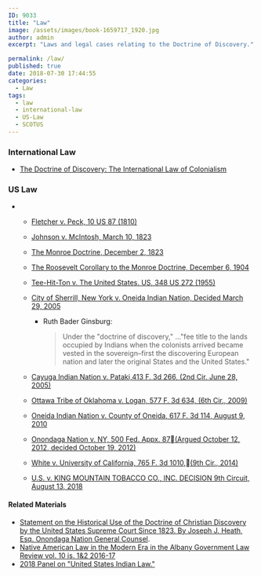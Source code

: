 ```yaml
---
ID: 9033
title: "Law"
image: /assets/images/book-1659717_1920.jpg
author: admin
excerpt: "Laws and legal cases relating to the Doctrine of Discovery."

permalink: /law/
published: true
date: 2018-07-30 17:44:55
categories:
  - Law
tags:
  - law
  - international-law
  - US-Law
  - SCOTUS
---
```

### International Law

*   [The Doctrine of Discovery: The International Law of Colonialism](/the-doctrine-of-discovery-the-international-law-of-colonialism/)

### US Law

*   *   [Fletcher v. Peck, 10 US 87 (1810)](https://doctrineofdiscovery.org/fletcher-v-peck-10-us-87-1810/)
    *   [Johnson v. McIntosh, March 10, 1823](/johnson-v-mcintosh/)
    *   [The Monroe Doctrine, December 2, 1823](/monroe-doctrine/)
    *   [The Roosevelt Corollary to the Monroe Doctrine, December 6, 1904](/roosevelt-corollary/)
    *   [Tee-Hit-Ton v. The United States. US, 348 US 272 (1955)](https://doctrineofdiscovery.org/tee-hit-ton/)
    *   [City of Sherrill, New York v. Oneida Indian Nation, Decided March 29, 2005](/sherrill-v-oneida-opinion-of-the-court/)
        *   Ruth Bader Ginsburg:

            > Under the "doctrine of discovery," ..."fee title to the lands occupied by Indians when the colonists arrived became vested in the sovereign–first the discovering European nation and later the original States and the United States."

    *   [Cayuga Indian Nation v. Pataki,413 F. 3d 266, (2nd Cir. June 28, 2005)](https://doctrineofdiscovery.org/cayuga-v-pataki/)
    *   [Ottawa Tribe of Oklahoma v. Logan, 577 F. 3d 634, (6th Cir., 2009)](https://doctrineofdiscovery.org/ottawa-v-logan/)
    *   [Oneida Indian Nation v. County of Oneida, 617 F. 3d 114, August 9, 2010](https://doctrineofdiscovery.org/oneida-indian-nation-v-county-of-oneida/)
    *   [Onondaga Nation v. NY, 500 Fed. Appx. 87(Argued October 12, 2012, decided October 19, 2012)](https://doctrineofdiscovery.org/onondaga-nation-v-ny/)
    *   [White v. University of California, 765 F. 3d 1010,(9th Cir., 2014)](https://doctrineofdiscovery.org/white-v-univ-of-cal/)
    *   [U.S. v. KING MOUNTAIN TOBACCO CO., INC. DECISION 9th Circuit, August 13, 2018](https://doctrineofdiscovery.org/u-s-v-king-mountain-tobacco/)

#### Related Materials

*   [Statement on the Historical Use of the Doctrine of Christian Discovery by the United States Supreme Court Since 1823. By Joseph J. Heath, Esq. Onondaga Nation General Counsel](/statement-on-the-historical-use-of-the-doctrine-of-christian-discovery-by-the-united-states-supreme-court-since-1823/).
*   [Native American Law in the Modern Era in the Albany Government Law Review vol. 10 is. 1&2 2016-17](/native-american-law-in-the-modern-era/)
*   [2018 Panel on "United States Indian Law."](https://doctrineofdiscovery.org/us-indian-law-panel/)
&nbsp;
